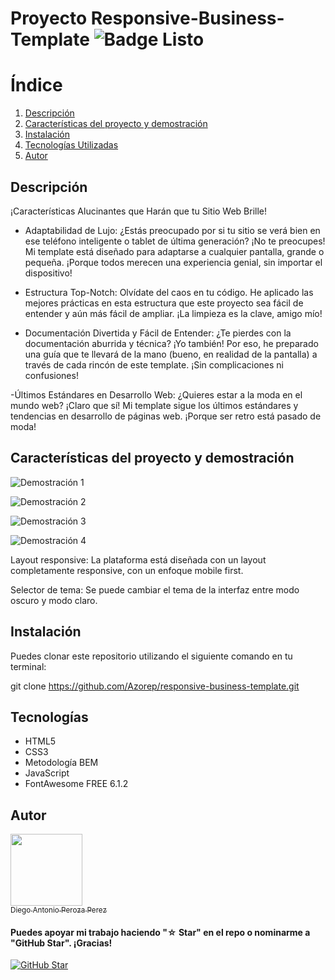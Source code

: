 # Proyecto Responsive-Business-Template ![Badge Listo](https://img.shields.io/badge/STATUS-LISTO-brightgreen)


# Índice

1. [Descripción](#descripción)
2. [Características del proyecto y demostración](#características-del-proyecto-y-demostración)
3. [Instalación](#instalación)
4. [Tecnologías Utilizadas](#tecnologías)
5. [Autor](#autor)

## Descripción

¡Características Alucinantes que Harán que tu Sitio Web Brille!
- Adaptabilidad de Lujo: ¿Estás preocupado por si tu sitio se verá bien en ese teléfono inteligente o tablet de última generación? ¡No te preocupes! Mi template está diseñado para adaptarse a cualquier pantalla, grande o pequeña. ¡Porque todos merecen una experiencia genial, sin importar el dispositivo!

- Estructura Top-Notch: Olvídate del caos en tu código. He aplicado las mejores prácticas en esta estructura que este proyecto sea fácil de entender y aún más fácil de ampliar. ¡La limpieza es la clave, amigo mío!

- Documentación Divertida y Fácil de Entender: ¿Te pierdes con la documentación aburrida y técnica? ¡Yo también! Por eso,
 he preparado una guía que te llevará de la mano (bueno, en realidad de la pantalla) a través de cada rincón de este template. ¡Sin complicaciones ni confusiones!

-Últimos Estándares en Desarrollo Web: ¿Quieres estar a la moda en el mundo web? ¡Claro que sí! Mi template sigue los últimos estándares y tendencias en desarrollo de páginas web. ¡Porque ser retro está pasado de moda!



## Características del proyecto y demostración

![Demostración 1](https://i.imgur.com/TKHDwIt.gif)

![Demostración 2](https://i.imgur.com/Trc39T9.gif)

![Demostración 3](https://i.imgur.com/YG0tgKQ.gif)

![Demostración 4](https://i.imgur.com/hyH50Co.gif)

Layout responsive: La plataforma está diseñada con un layout completamente responsive, con un enfoque mobile first.

Selector de tema: Se puede cambiar el tema de la interfaz entre modo oscuro y modo claro.


## Instalación

Puedes clonar este repositorio utilizando el siguiente comando en tu terminal:

git clone https://github.com/Azorep/responsive-business-template.git

## Tecnologías 

- HTML5  
- CSS3
- Metodología BEM
- JavaScript
- FontAwesome FREE 6.1.2

## Autor

[<img src="https://avatars.githubusercontent.com/u/39504496?v=4" width=115><br><sub>Diego Antonio Peroza Perez</sub>](https://github.com/Azorep) 

#### Puedes apoyar mi trabajo haciendo "☆ Star" en el repo o nominarme a "GitHub Star". ¡Gracias!

[![GitHub Star](https://img.shields.io/badge/GitHub-Nominar_a_star-yellow?style=for-the-badge&logo=github&logoColor=white&labelColor=101010)](https://stars.github.com/nominate/)
